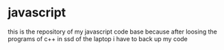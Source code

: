 # javascript
this is the repository of my javascript code base because after loosing the  programs of c++ in ssd of the laptop i have to back up my code
